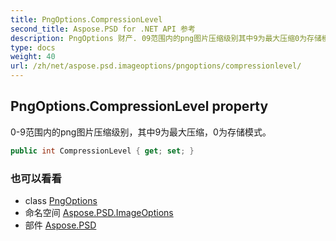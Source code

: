 ```yaml
---
title: PngOptions.CompressionLevel
second_title: Aspose.PSD for .NET API 参考
description: PngOptions 财产. 09范围内的png图片压缩级别其中9为最大压缩0为存储模式
type: docs
weight: 40
url: /zh/net/aspose.psd.imageoptions/pngoptions/compressionlevel/
---
```

## PngOptions.CompressionLevel property

0-9范围内的png图片压缩级别，其中9为最大压缩，0为存储模式。

```csharp
public int CompressionLevel { get; set; }
```

### 也可以看看

* class [PngOptions](../)
* 命名空间 [Aspose.PSD.ImageOptions](../../pngoptions/)
* 部件 [Aspose.PSD](../../../)


